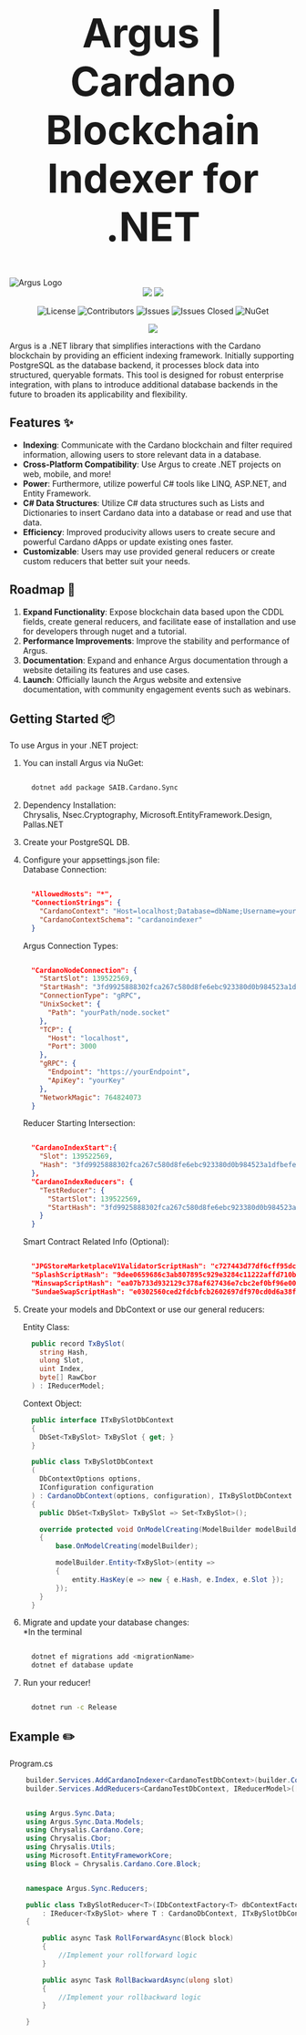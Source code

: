 <div align="center">
 <h1 style="font-size: 5em;">Argus | Cardano Blockchain Indexer for .NET</h1>
</div>  

<picture>
  <source media="(prefers-color-scheme: dark)" srcset="/assets/darkmodeAsset.png">
  <source media="(prefers-color-scheme: light)" srcset="/assets/lightmodeAsset.png">
  <img alt="Argus Logo">
</picture>

<div align="center">

  <img src="https://img.shields.io/github/forks/SAIB-Inc/Argus.svg?style=social" style="display: inline-block;">
  <img src="https://img.shields.io/github/stars/SAIB-Inc/Argus.svg?style=social" style="display: inline-block;">

</div>

<div align="center">

![License](https://img.shields.io/badge/License-Apache%202.0-blue.svg)
![Contributors](https://img.shields.io/github/contributors/SAIB-Inc/Argus.svg?label=Contributors)
![Issues](https://img.shields.io/github/issues/SAIB-Inc/Argus.svg?label=Open%20Issues)
![Issues Closed](https://img.shields.io/github/issues-closed/SAIB-Inc/Argus.svg?label=Closed%20Issues)
<a href="https://www.nuget.org/packages/SAIB.Cardano.Sync" style="display: inline-block; text-decoration: none; border: none;">
    <img src="https://img.shields.io/nuget/v/SAIB.Cardano.Sync.svg" alt="NuGet">
</a>

</div>

<div align="center" >

  <img src="https://img.shields.io/badge/C%23-purple.svg" style="display: inline-block;">

</div>  



Argus is a .NET library that simplifies interactions with the Cardano blockchain by providing an efficient indexing framework.
Initially supporting PostgreSQL as the database backend, it processes block data into structured, queryable formats.
This tool is designed for robust enterprise integration, with plans to introduce additional database backends in the future to broaden its applicability and flexibility.

## Features :sparkles:

- **Indexing**: Communicate with the Cardano blockchain and filter required information, allowing users to store relevant data in a database.
- **Cross-Platform Compatibility**: Use Argus to create .NET projects on web, mobile, and more! 
- **Power**: Furthermore, utilize powerful C# tools like LINQ, ASP.NET, and Entity Framework.
- **C# Data Structures**: Utilize C# data structures such as Lists and Dictionaries to insert Cardano data into a database or read and use that data.
- **Efficiency**: Improved producivity allows users to create secure and powerful Cardano dApps or update existing ones faster.
- **Customizable**: Users may use provided general reducers or create custom reducers that better suit your needs.

## Roadmap :rocket:

1. **Expand Functionality**: Expose blockchain data based upon the CDDL fields, create general reducers, and facilitate ease of installation and use for developers through nuget and a tutorial.
2. **Performance Improvements**: Improve the stability and performance of Argus.
3. **Documentation**: Expand and enhance Argus documentation through a website detailing its features and use cases.
4. **Launch**: Officially launch the Argus website and extensive documentation, with community engagement events such as webinars.

## Getting Started :package:

To use Argus in your .NET project:

1. You can install Argus via NuGet:  

    ```bash
    
      dotnet add package SAIB.Cardano.Sync
    
    ```

2. Dependency Installation:  
    Chrysalis, Nsec.Cryptography, Microsoft.EntityFramework.Design, Pallas.NET

3. Create your PostgreSQL DB.  

4. Configure your appsettings.json file:  
    Database Connection:

    ```json

      "AllowedHosts": "*",
      "ConnectionStrings": {
        "CardanoContext": "Host=localhost;Database=dbName;Username=yourUsername;Password=yourPassword;Port=yourPort",
        "CardanoContextSchema": "cardanoindexer"
      }
    
    ```

    Argus Connection Types:

    ```json

      "CardanoNodeConnection": {
        "StartSlot": 139522569,
        "StartHash": "3fd9925888302fca267c580d8fe6ebc923380d0b984523a1dfbefe88ef089b66",
        "ConnectionType": "gRPC",
        "UnixSocket": {
          "Path": "yourPath/node.socket"
        },
        "TCP": {
          "Host": "localhost",
          "Port": 3000
        },
        "gRPC": {
          "Endpoint": "https://yourEndpoint",
          "ApiKey": "yourKey"
        },
        "NetworkMagic": 764824073
      }

    ```

    Reducer Starting Intersection:

    ```json
    
      "CardanoIndexStart":{
        "Slot": 139522569,
        "Hash": "3fd9925888302fca267c580d8fe6ebc923380d0b984523a1dfbefe88ef089b66"
      },
      "CardanoIndexReducers": {
        "TestReducer": {
          "StartSlot": 139522569,
          "StartHash": "3fd9925888302fca267c580d8fe6ebc923380d0b984523a1dfbefe88ef089b66"
        }
      }

    ```

    Smart Contract Related Info (Optional):

    ```json

      "JPGStoreMarketplaceV1ValidatorScriptHash": "c727443d77df6cff95dca383994f4c3024d03ff56b02ecc22b0f3f65", 
      "SplashScriptHash": "9dee0659686c3ab807895c929e3284c11222affd710b09be690f924d", 
      "MinswapScriptHash": "ea07b733d932129c378af627436e7cbc2ef0bf96e0036bb51b3bde6b", 
      "SundaeSwapScriptHash": "e0302560ced2fdcbfcb2602697df970cd0d6a38f94b32703f51c312b"

    ```

5. Create your models and DbContext or use our general reducers:  

    Entity Class:

    ```cs
      public record TxBySlot(
        string Hash,
        ulong Slot,
        uint Index,
        byte[] RawCbor
      ) : IReducerModel;
    ```

    Context Object:

    ```cs
      public interface ITxBySlotDbContext
      {
        DbSet<TxBySlot> TxBySlot { get; }
      }

      public class TxBySlotDbContext
      (
        DbContextOptions options,
        IConfiguration configuration
      ) : CardanoDbContext(options, configuration), ITxBySlotDbContext
      {
        public DbSet<TxBySlot> TxBySlot => Set<TxBySlot>();

        override protected void OnModelCreating(ModelBuilder modelBuilder)
        {
            base.OnModelCreating(modelBuilder);

            modelBuilder.Entity<TxBySlot>(entity =>
            {
                entity.HasKey(e => new { e.Hash, e.Index, e.Slot });
            });
        }
      }
    ```

6. Migrate and update your database changes:  
  *In the terminal

    ```bash

      dotnet ef migrations add <migrationName> 
      dotnet ef database update

    ```  

7. Run your reducer!  

    ```bash
    
      dotnet run -c Release
    
    ```

## Example :pencil2:  

Program.cs

```cs
    builder.Services.AddCardanoIndexer<CardanoTestDbContext>(builder.Configuration); 
    builder.Services.AddReducers<CardanoTestDbContext, IReducerModel>([typeof(TxBySlotReducer<>)]); 
```

```cs

    using Argus.Sync.Data;
    using Argus.Sync.Data.Models;
    using Chrysalis.Cardano.Core;
    using Chrysalis.Cbor;
    using Chrysalis.Utils;
    using Microsoft.EntityFrameworkCore;
    using Block = Chrysalis.Cardano.Core.Block;


    namespace Argus.Sync.Reducers;

    public class TxBySlotReducer<T>(IDbContextFactory<T> dbContextFactory)
        : IReducer<TxBySlot> where T : CardanoDbContext, ITxBySlotDbContext
    {

        public async Task RollForwardAsync(Block block)
        {
            //Implement your rollforward logic
        }

        public async Task RollBackwardAsync(ulong slot)
        {
            //Implement your rollbackward logic
        }

    }
```

